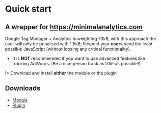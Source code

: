 # Quick start

## A wrapper for  https://minimalanalytics.com
Google Tag Manager + Analytics is weighting 73kB, with this approach the user will only be penalised with 1.5kB;
Respect your **users** send the least possible JavaScript (without loosing any critical functionality).
- It is **NOT** recommended if you want to use advanced features like tracking AdWords.
(Be a nice person track as little as possible!)

!> Download and install **either** the module or the plugin

## Downloads

 - [Module](/packages/mod_perfectgridga_v1.0.0.zip ':ignore')
 - [Plugin](/packages/mod_perfectgridga_v1.0.0.zip ':ignore')



